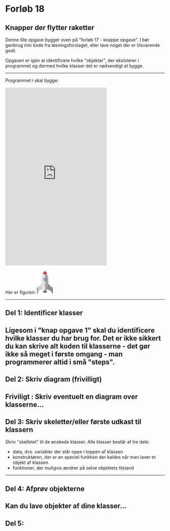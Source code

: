 # Forløb 18
## Knapper der flytter raketter

Denne lille opgave bygger oven på "forløb 17 - knappe opgave".
I bør genbrug min kode fra løsningsforslaget, eller lave noget der er tilsvarende godt.

Opgaven er igen at identificere hvilke "objekter", der eksisterer i programmet og dermed hvilke klasser det er
nødvendigt at bygge.

--------------------------------------------------------------------------------------------------------------------

Programmet i skal bygge:

<iframe width="320" height="560" src="https://www.youtube.com/embed/V2EQ_R5GN7Q" title="knapOpgave2 2022 12 19 09 32 13" frameborder="0" allow="accelerometer; autoplay; clipboard-write; encrypted-media; gyroscope; picture-in-picture" allowfullscreen></iframe>

Her er figuren:
![rocket.png](rocket.png)

--------------------------------------------------------------------------------------------------------------------
## Del 1: Identificer klasser
Ligesom i "knap opgave 1" skal du identificere hvilke klasser du har brug for.
Det er ikke sikkert du kan skrive alt koden til klasserne - det gør ikke så meget i første omgang - man programmerer altid i små "steps".
--------------------------------------------------------------------------------------------------------------------
## Del 2: Skriv diagram (frivilligt)
Friviligt : Skriv eventuelt en diagram over klasserne...     
--------------------------------------------------------------------------------------------------------------------
## Del 3: Skriv skeletter/eller første udkast til klassern
Skriv "skelletet" til de ønskede klasser.
Alle klasser består af tre dele:
- data, dvs. variabler der står oppe i toppen af klassen
- konstruktøren, der er en speciel funktion der kaldes når man laver et objekt af klassen
- funktioner, der muligvis ændrer på selve objektets tilstand
--------------------------------------------------------------------------------------------------------------------
## Del 4: Afprøv objekterne
Kan du lave objekter af dine klasser...
--------------------------------------------------------------------------------------------------------------------
## Del 5:
